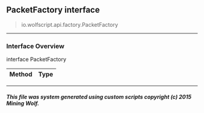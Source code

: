 ## PacketFactory __interface__

>io.wolfscript.api.factory.PacketFactory

---

### Interface Overview

interface PacketFactory

Method | Type   
--- | :--- 



---



##### This file was system generated using custom scripts copyright (c) 2015 Mining Wolf.
	

